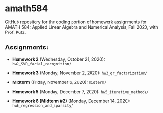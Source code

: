 # amath584

GitHub repository for the coding portion of homework assignments for AMATH 584: Applied Linear Algebra and Numerical Analysis, Fall 2020, with Prof. Kutz. 

## Assignments:

* **Homework 2** (Wednesday, October 21, 2020): `hw2_SVD_facial_recognition/`

* **Homework 3** (Monday, November 2, 2020): `hw3_qr_factorization/`

* **Midterm** (Friday, November 6, 2020): `midterm/`

* **Homework 5** (Monday, December 7, 2020): `hw5_iterative_methods/`

* **Homework 6 (Midterm #2)** (Monday, December 14, 2020): `hw6_regression_and_sparsity/`
